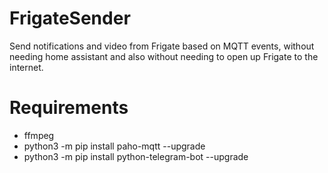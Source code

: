 # FrigateSender
Send notifications and video from Frigate based on MQTT events, without needing home assistant and also without needing to open up Frigate to the internet.

# Requirements

- ffmpeg
- python3 -m pip install paho-mqtt --upgrade
- python3 -m pip install python-telegram-bot --upgrade
